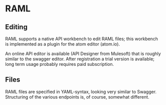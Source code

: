 
# RAML

## Editing

RAML supports a native API workbench to edit RAML files; this
workbench is implemented as a plugin for the atom editor (atom.io).

An online API editor is available (API Designer from Mulesoft) that is
roughly similar to the swagger editor. After registration a trial
version is available; long term usage probably requires paid subscription.

## Files

RAML files are specified in YAML-syntax, looking very similar to
Swagger. Structuring of the various endpoints is, of course, somewhat
different.